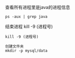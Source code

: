 查看所有进程里是java的进程信息

```
ps -aux | grep java
```

结束进程 kill -9 (进程号)

```
kill -9 (进程号)
```

```
创建文件夹
mkdir -p mysql/data
```